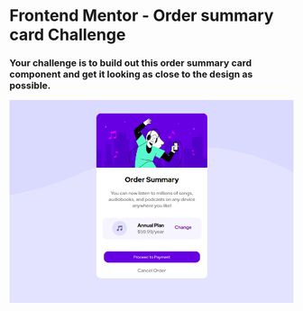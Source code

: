 # Frontend Mentor - Order summary card Challenge

### Your challenge is to build out this order summary card component and get it looking as close to the design as possible.


![ScreenShot](/images/order-summary-screenshot.png)
